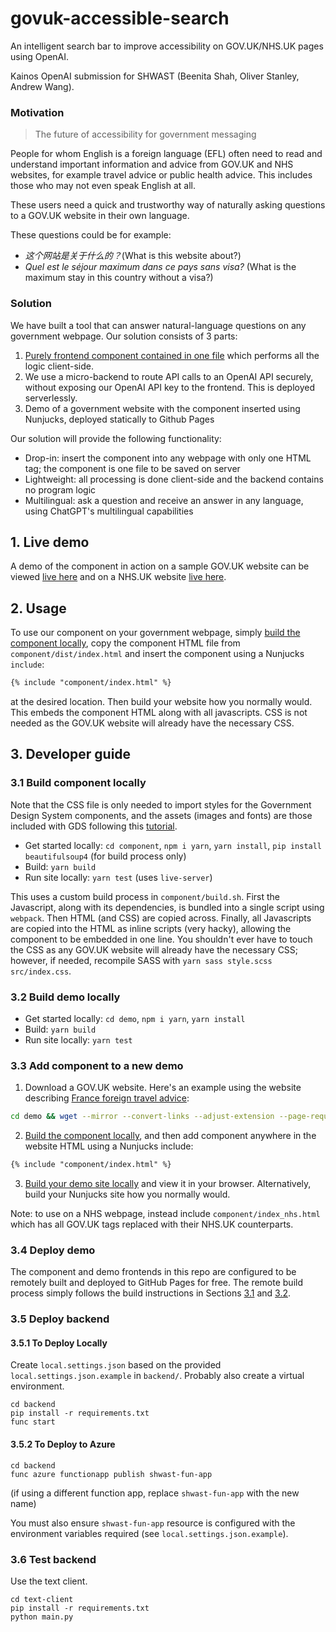 # govuk-accessible-search
An intelligent search bar to improve accessibility on GOV.UK/NHS.UK pages using OpenAI. 

Kainos OpenAI submission for SHWAST (Beenita Shah, Oliver Stanley, Andrew Wang).

### Motivation

> The future of accessibility for government messaging

People for whom English is a foreign language (EFL) often need to read and understand important information and advice from GOV.UK and NHS websites, for example travel advice or public health advice. This includes those who may not even speak English at all.

These users need a quick and trustworthy way of naturally asking questions to a GOV.UK website in their own language.

These questions could be for example:
- _这个网站是关于什么的？_(What is this website about?)
- _Quel est le séjour maximum dans ce pays sans visa?_ (What is the maximum stay in this country without a visa?)

### Solution

We have built a tool that can answer natural-language questions on any government webpage. Our solution consists of 3 parts:

1. [Purely frontend component contained in one file](https://andrewwango.github.io/govuk-accessible-search/component/dist/index.html) which performs all the logic client-side.
2. We use a micro-backend to route API calls to an OpenAI API securely, without exposing our OpenAI API key to the frontend. This is deployed serverlessly.
3. Demo of a government website with the component inserted using Nunjucks, deployed statically to Github Pages

Our solution will provide the following functionality:

- Drop-in: insert the component into any webpage with only one HTML tag; the component is one file to be saved on server
- Lightweight: all processing is done client-side and the backend contains no program logic
- Multilingual: ask a question and receive an answer in any language, using ChatGPT's multilingual capabilities

## 1. Live demo

A demo of the component in action on a sample GOV.UK website can be viewed [live here](https://andrewwango.github.io/govuk-accessible-search/demo/dist/www.gov.uk/foreign-travel-advice/france/entry-requirements.html) and on a NHS.UK website [live here](https://andrewwango.github.io/govuk-accessible-search/demo/dist/www.nhs.uk/conditions/covid-19/covid-19-symptoms-and-what-to-do/index.html).

## 2. Usage

To use our component on your government webpage, simply [build the component locally](#31-build-component-locally), copy the component HTML file from `component/dist/index.html` and insert the component using a Nunjucks `include`:

<!-- {% raw %} -->
```html
{% include "component/index.html" %}
```
<!-- {% endraw %} -->

at the desired location. Then build your website how you normally would. This embeds the component HTML along with all javascripts. CSS is not needed as the GOV.UK website will already have the necessary CSS.

## 3. Developer guide

### 3.1 Build component locally

Note that the CSS file is only needed to import styles for the Government Design System components, and the assets (images and fonts) are those included with GDS following this [tutorial](https://frontend.design-system.service.gov.uk/get-started/#4-get-the-font-and-images-working).

- Get started locally: `cd component`, `npm i yarn`, `yarn install`, `pip install beautifulsoup4` (for build process only)
- Build: `yarn build`
- Run site locally: `yarn test` (uses `live-server`)

This uses a custom build process in `component/build.sh`. First the Javascript, along with its dependencies, is bundled into a single script using `webpack`. Then HTML (and CSS) are copied across. Finally, all Javascripts are copied into the HTML as inline scripts (very hacky), allowing the component to be embedded in one line. You shouldn't ever have to touch the CSS as any GOV.UK website will already have the necessary CSS; however, if needed, recompile SASS with `yarn sass style.scss src/index.css`.

### 3.2 Build demo locally

- Get started locally: `cd demo`, `npm i yarn`, `yarn install`
- Build: `yarn build`
- Run site locally: `yarn test`

### 3.3 Add component to a new demo

1. Download a GOV.UK website. Here's an example using the website describing [France foreign travel advice](https://www.gov.uk/foreign-travel-advice/france/entry-requirements):

```bash
cd demo && wget --mirror --convert-links --adjust-extension --page-requisites --no-parent --no-check-certificate https://www.gov.uk/foreign-travel-advice/france
```

2. [Build the component locally](#31-build-component-locally), and then add component anywhere in the website HTML using a Nunjucks include: 

<!-- {% raw %} -->
```html
{% include "component/index.html" %}
```
<!-- {% endraw %} -->

3. [Build your demo site locally](#32-build-demo-locally) and view it in your browser. Alternatively, build your Nunjucks site how you normally would.

Note: to use on a NHS webpage, instead include `component/index_nhs.html` which has all GOV.UK tags replaced with their NHS.UK counterparts.

### 3.4 Deploy demo

The component and demo frontends in this repo are configured to be remotely built and deployed to GitHub Pages for free. The remote build process simply follows the build instructions in Sections [3.1](#31-build-component-locally) and [3.2](#32-build-demo-locally).

### 3.5 Deploy backend

#### 3.5.1 To Deploy Locally

Create `local.settings.json` based on the provided `local.settings.json.example` in `backend/`. Probably also create a virtual environment.

```
cd backend
pip install -r requirements.txt
func start
```

#### 3.5.2 To Deploy to Azure

```
cd backend
func azure functionapp publish shwast-fun-app
```

(if using a different function app, replace `shwast-fun-app` with the new name)

You must also ensure `shwast-fun-app` resource is configured with the environment variables required (see `local.settings.json.example`).

### 3.6 Test backend

Use the text client.

```
cd text-client
pip install -r requirements.txt
python main.py
```